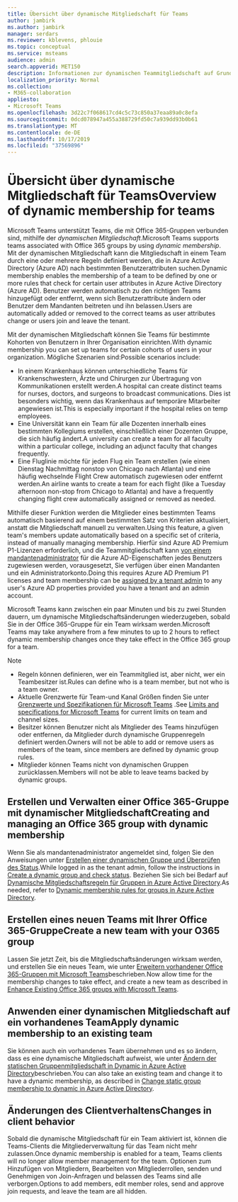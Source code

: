 ```yaml
---
title: Übersicht über dynamische Mitgliedschaft für Teams
author: jambirk
ms.author: jambirk
manager: serdars
ms.reviewer: kblevens, phlouie
ms.topic: conceptual
ms.service: msteams
audience: admin
search.appverid: MET150
description: Informationen zur dynamischen Teammitgliedschaft auf Grundlage von Aad.
localization_priority: Normal
ms.collection:
- M365-collaboration
appliesto:
- Microsoft Teams
ms.openlocfilehash: 3d22c7f068617cd4c5c73c850a37eaa89a0c8efa
ms.sourcegitcommit: 0dcd078947a455a388729fd50c7a939dd93b0b61
ms.translationtype: MT
ms.contentlocale: de-DE
ms.lasthandoff: 10/17/2019
ms.locfileid: "37569896"
---
```

# <a name="overview-of-dynamic-membership-for-teams"></a><span data-ttu-id="773f8-103">Übersicht über dynamische Mitgliedschaft für Teams</span><span class="sxs-lookup"><span data-stu-id="773f8-103">Overview of dynamic membership for teams</span></span>

<span data-ttu-id="773f8-104">Microsoft Teams unterstützt Teams, die mit Office 365-Gruppen verbunden sind, mithilfe der *dynamischen Mitgliedschaft*.</span><span class="sxs-lookup"><span data-stu-id="773f8-104">Microsoft Teams supports teams associated with Office 365 groups by using *dynamic membership*.</span></span> <span data-ttu-id="773f8-105">Mit der dynamischen Mitgliedschaft kann die Mitgliedschaft in einem Team durch eine oder mehrere Regeln definiert werden, die in Azure Active Directory (Azure AD) nach bestimmten Benutzerattributen suchen.</span><span class="sxs-lookup"><span data-stu-id="773f8-105">Dynamic membership enables the membership of a team to be defined by one or more rules that check for certain user attributes in Azure Active Directory (Azure AD).</span></span> <span data-ttu-id="773f8-106">Benutzer werden automatisch zu den richtigen Teams hinzugefügt oder entfernt, wenn sich Benutzerattribute ändern oder Benutzer dem Mandanten beitreten und ihn belassen.</span><span class="sxs-lookup"><span data-stu-id="773f8-106">Users are automatically added or removed to the correct teams as user attributes change or users join and leave the tenant.</span></span>

<span data-ttu-id="773f8-107">Mit der dynamischen Mitgliedschaft können Sie Teams für bestimmte Kohorten von Benutzern in Ihrer Organisation einrichten.</span><span class="sxs-lookup"><span data-stu-id="773f8-107">With dynamic membership you can set up teams for certain cohorts of users in your organization.</span></span> <span data-ttu-id="773f8-108">Mögliche Szenarien sind:</span><span class="sxs-lookup"><span data-stu-id="773f8-108">Possible scenarios include:</span></span>
- <span data-ttu-id="773f8-109">In einem Krankenhaus können unterschiedliche Teams für Krankenschwestern, Ärzte und Chirurgen zur Übertragung von Kommunikationen erstellt werden.</span><span class="sxs-lookup"><span data-stu-id="773f8-109">A hospital can create distinct teams for nurses, doctors, and surgeons to broadcast communications.</span></span> <span data-ttu-id="773f8-110">Dies ist besonders wichtig, wenn das Krankenhaus auf temporäre Mitarbeiter angewiesen ist.</span><span class="sxs-lookup"><span data-stu-id="773f8-110">This is especially important if the hospital relies on temp employees.</span></span>
- <span data-ttu-id="773f8-111">Eine Universität kann ein Team für alle Dozenten innerhalb eines bestimmten Kollegiums erstellen, einschließlich einer Dozenten Gruppe, die sich häufig ändert.</span><span class="sxs-lookup"><span data-stu-id="773f8-111">A university can create a team for all faculty within a particular college, including an adjunct faculty that changes frequently.</span></span>
- <span data-ttu-id="773f8-112">Eine Fluglinie möchte für jeden Flug ein Team erstellen (wie einen Dienstag Nachmittag nonstop von Chicago nach Atlanta) und eine häufig wechselnde Flight Crew automatisch zugewiesen oder entfernt werden.</span><span class="sxs-lookup"><span data-stu-id="773f8-112">An airline wants to create a team for each flight (like a Tuesday afternoon non-stop from Chicago to Atlanta) and have a frequently changing flight crew automatically assigned or removed as needed.</span></span>

<span data-ttu-id="773f8-113">Mithilfe dieser Funktion werden die Mitglieder eines bestimmten Teams automatisch basierend auf einem bestimmten Satz von Kriterien aktualisiert, anstatt die Mitgliedschaft manuell zu verwalten.</span><span class="sxs-lookup"><span data-stu-id="773f8-113">Using this feature, a given team's members update automatically based on a specific set of criteria, instead of manually managing membership.</span></span> <span data-ttu-id="773f8-114">Hierfür sind Azure AD Premium P1-Lizenzen erforderlich, und die Teammitgliedschaft kann [von einem mandantenadministrator](https://docs.microsoft.com/azure/active-directory/users-groups-roles/groups-dynamic-membership) für die Azure AD-Eigenschaften jedes Benutzers zugewiesen werden, vorausgesetzt, Sie verfügen über einen Mandanten und ein Administratorkonto.</span><span class="sxs-lookup"><span data-stu-id="773f8-114">Doing this requires Azure AD Premium P1 licenses and team membership can be [assigned by a tenant admin](https://docs.microsoft.com/azure/active-directory/users-groups-roles/groups-dynamic-membership) to any user's Azure AD properties provided you have a tenant and an admin account.</span></span>

<span data-ttu-id="773f8-115">Microsoft Teams kann zwischen ein paar Minuten und bis zu zwei Stunden dauern, um dynamische Mitgliedschaftsänderungen wiederzugeben, sobald Sie in der Office 365-Gruppe für ein Team wirksam werden.</span><span class="sxs-lookup"><span data-stu-id="773f8-115">Microsoft Teams may take anywhere from a few minutes to up to 2 hours to reflect dynamic membership changes once they take effect in the Office 365 group for a team.</span></span>

> [!NOTE]
> - <span data-ttu-id="773f8-116">Regeln können definieren, wer ein Teammitglied ist, aber nicht, wer ein Teambesitzer ist.</span><span class="sxs-lookup"><span data-stu-id="773f8-116">Rules can define who is a team member, but not who is a team owner.</span></span>
> - <span data-ttu-id="773f8-117">Aktuelle Grenzwerte für Team-und Kanal Größen finden Sie unter [Grenzwerte und Spezifikationen für Microsoft Teams](limits-specifications-teams.md) .</span><span class="sxs-lookup"><span data-stu-id="773f8-117">See [Limits and specifications for Microsoft Teams](limits-specifications-teams.md) for current limits on team and channel sizes.</span></span>
> - <span data-ttu-id="773f8-118">Besitzer können Benutzer nicht als Mitglieder des Teams hinzufügen oder entfernen, da Mitglieder durch dynamische Gruppenregeln definiert werden.</span><span class="sxs-lookup"><span data-stu-id="773f8-118">Owners will not be able to add or remove users as members of the team, since members are defined by dynamic group rules.</span></span>
> - <span data-ttu-id="773f8-119">Mitglieder können Teams nicht von dynamischen Gruppen zurücklassen.</span><span class="sxs-lookup"><span data-stu-id="773f8-119">Members will not be able to leave teams backed by dynamic groups.</span></span>


## <a name="creating-and-managing-an-office-365-group-with-dynamic-membership"></a><span data-ttu-id="773f8-120">Erstellen und Verwalten einer Office 365-Gruppe mit dynamischer Mitgliedschaft</span><span class="sxs-lookup"><span data-stu-id="773f8-120">Creating and managing an Office 365 group with dynamic membership</span></span>
<span data-ttu-id="773f8-121">Wenn Sie als mandantenadministrator angemeldet sind, folgen Sie den Anweisungen unter [Erstellen einer dynamischen Gruppe und Überprüfen des Status](https://docs.microsoft.com/azure/active-directory/users-groups-roles/groups-create-rule).</span><span class="sxs-lookup"><span data-stu-id="773f8-121">While logged in as the tenant admin, follow the instructions in [Create a dynamic group and check status](https://docs.microsoft.com/azure/active-directory/users-groups-roles/groups-create-rule).</span></span> <span data-ttu-id="773f8-122">Beziehen Sie sich bei Bedarf auf [Dynamische Mitgliedschaftsregeln für Gruppen in Azure Active Directory](https://docs.microsoft.com/azure/active-directory/users-groups-roles/groups-dynamic-membership).</span><span class="sxs-lookup"><span data-stu-id="773f8-122">As needed, refer to [Dynamic membership rules for groups in Azure Active Directory](https://docs.microsoft.com/azure/active-directory/users-groups-roles/groups-dynamic-membership).</span></span>

## <a name="create-a-new-team-with-your-o365-group"></a><span data-ttu-id="773f8-123">Erstellen eines neuen Teams mit Ihrer Office 365-Gruppe</span><span class="sxs-lookup"><span data-stu-id="773f8-123">Create a new team with your O365 group</span></span>

<span data-ttu-id="773f8-124">Lassen Sie jetzt Zeit, bis die Mitgliedschaftsänderungen wirksam werden, und erstellen Sie ein neues Team, wie unter [Erweitern vorhandener Office 365-Gruppen mit Microsoft Teams](enhance-office-365-groups.md)beschrieben.</span><span class="sxs-lookup"><span data-stu-id="773f8-124">Now allow time for the membership changes to take effect, and create a new team  as described in [Enhance Existing Office 365 groups with Microsoft Teams](enhance-office-365-groups.md).</span></span>

## <a name="apply-dynamic-membership-to-an-existing-team"></a><span data-ttu-id="773f8-125">Anwenden einer dynamischen Mitgliedschaft auf ein vorhandenes Team</span><span class="sxs-lookup"><span data-stu-id="773f8-125">Apply dynamic membership to an existing team</span></span>

<span data-ttu-id="773f8-126">Sie können auch ein vorhandenes Team übernehmen und es so ändern, dass es eine dynamische Mitgliedschaft aufweist, wie unter [Ändern der statischen Gruppenmitgliedschaft in Dynamic in Azure Active Directory](https://docs.microsoft.com/azure/active-directory/users-groups-roles/groups-change-type)beschrieben.</span><span class="sxs-lookup"><span data-stu-id="773f8-126">You can also take an existing team and change it to have a dynamic membership, as described in [Change static group membership to dynamic in Azure Active Directory](https://docs.microsoft.com/azure/active-directory/users-groups-roles/groups-change-type).</span></span>

## <a name="changes-in-client-behavior"></a><span data-ttu-id="773f8-127">Änderungen des Clientverhaltens</span><span class="sxs-lookup"><span data-stu-id="773f8-127">Changes in client behavior</span></span>

<span data-ttu-id="773f8-128">Sobald die dynamische Mitgliedschaft für ein Team aktiviert ist, können die Teams-Clients die Mitgliederverwaltung für das Team nicht mehr zulassen.</span><span class="sxs-lookup"><span data-stu-id="773f8-128">Once dynamic membership is enabled for a team, Teams clients will no longer allow member management for the team.</span></span> <span data-ttu-id="773f8-129">Optionen zum Hinzufügen von Mitgliedern, Bearbeiten von Mitgliederrollen, senden und Genehmigen von Join-Anfragen und belassen des Teams sind alle verborgen.</span><span class="sxs-lookup"><span data-stu-id="773f8-129">Options to add members, edit member roles, send and approve join requests, and leave the team are all hidden.</span></span>
